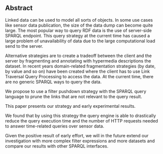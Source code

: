 ## Abstract
<!-- Context      -->
Linked data can be used to model all sorts of objects.
In some use cases like sensor data publication, the size of the data dump can become quite large.
The most popular way to query RDF data is the use of server-side SPARQL endpoint.
This query strategy at the current time has caused a large problem of unavailability of data due to the large computational load send to the server.
<!-- Need         -->
Alternative strategies are to create a tradeoff between the client and 
the server by fragmenting and annotating with hypermedia descriptions the dataset.
In recent years domain-related fragmentation strategies (by date, by value and so on) 
have been created where the client has to use Link Traversal Query Processing to access the data.
At the current time, there are no generic SPARQL ways to query the data. 
<!-- Task         -->
We propose to use a filter pushdown strategy with the SPARQL query language to prune the links that are not relevant to the query result.
<!-- Object       -->
This paper presents our strategy and early experimental results.
<!-- Findings     -->
We found that by using this strategy the query engine is able to drastically 
reduce the query execution time and the number of HTTP requests
needed to answer time-related queries over sensor data.
<!-- Conclusion   -->
Given the positive result of early effort, we will in the future extend our investigation with  more complex filter expressions
and more datasets and compare our results with other SPARQL interfaces.


